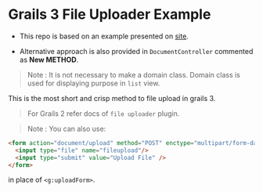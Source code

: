 # Grails 3 File Uploader Example

- This repo is based on an example presented on [site](http://grails.asia/grails-example-application-simple-document-management-system).

- Alternative approach is also provided in `DocumentController` commented as **New METHOD**.

> Note : It is not necessary to make a domain class. Domain class is used for displaying purpose in `list` view.

This is the most short and crisp method to file upload in grails 3.

> For Grails 2 refer docs of `file uploader` plugin.

> Note : You can also use:
```html
<form action="document/upload" method="POST" enctype="multipart/form-data">
  <input type="file" name="fileupload"/>
  <input type="submit" value="Upload File" />
</form>
```
in place of `<g:uploadForm>`.

